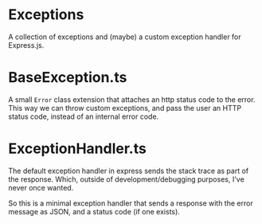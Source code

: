 # Exceptions
A collection of exceptions and (maybe) a custom exception handler for Express.js.

# BaseException.ts
A small ``Error`` class extension that attaches an http status code to the error. This way we can throw custom exceptions, and pass the user an HTTP status code, instead of an internal error code.

# ExceptionHandler.ts
The default exception handler in express sends the stack trace as part of the response. Which, outside of development/debugging purposes, I've never once wanted. 

So this is a minimal exception handler that sends a response with the error message as JSON, and a status code (if one exists).